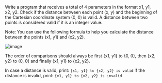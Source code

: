 Write a program that receives a total of 4 parameters in the format x1, y1, x2, y2. Check if the distance between each point (x, y) and the beginning of the Cartesian coordinate system (0, 0) is valid. A distance between two points is considered valid if it is an integer value. 

Note: You can use the following formula to help you calculate the distance between the points (x1, y1) and (x2, y2).

![image](https://github.com/nsinorov/SoftUniMainPath/assets/45227327/af08fe20-5919-4da8-9b7b-fe9d28b1d53d)

The order of comparisons should always be first {x1, y1} to {0, 0}, then {x2, y2} to {0, 0} and finally {x1, y1} to {x2, y2}.

In case a distance is valid, print: `{x1, y1} to {x2, y2} is valid`
If the distance is invalid, print: `{x1, y1} to {x2, y2} is invalid`
